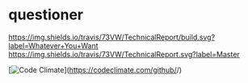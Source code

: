 # questioner

https://img.shields.io/travis/73VW/TechnicalReport/build.svg?label=Whatever+You+Want https://img.shields.io/travis/73VW/TechnicalReport.svg?label=Master

[![Code Climate](https://codeclimate.com/github/codeclimate/codeclimate/badges/gpa.svg)](https://codeclimate.com/github/<github okpakomarvis>/<repo questioner>)
